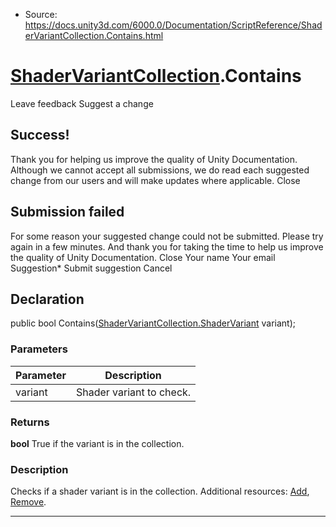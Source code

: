 * Source: https://docs.unity3d.com/6000.0/Documentation/ScriptReference/ShaderVariantCollection.Contains.html

#  [ShaderVariantCollection](https://docs.unity3d.com/6000.0/Documentation/ScriptReference/ShaderVariantCollection.html).Contains
Leave feedback
Suggest a change
## Success!
Thank you for helping us improve the quality of Unity Documentation. Although we cannot accept all submissions, we do read each suggested change from our users and will make updates where applicable.
Close
## Submission failed
For some reason your suggested change could not be submitted. Please <a>try again</a> in a few minutes. And thank you for taking the time to help us improve the quality of Unity Documentation.
Close
Your name Your email Suggestion* Submit suggestion
Cancel
## Declaration
public bool Contains([ShaderVariantCollection.ShaderVariant](https://docs.unity3d.com/6000.0/Documentation/ScriptReference/ShaderVariantCollection.ShaderVariant.html) variant); 
### Parameters
Parameter | Description  
---|---  
variant | Shader variant to check.  
### Returns
**bool** True if the variant is in the collection. 
### Description
Checks if a shader variant is in the collection.
Additional resources: [Add](https://docs.unity3d.com/6000.0/Documentation/ScriptReference/ShaderVariantCollection.Add.html), [Remove](https://docs.unity3d.com/6000.0/Documentation/ScriptReference/ShaderVariantCollection.Remove.html).
* * *
